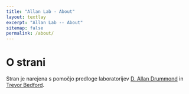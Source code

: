 ```yaml
---
title: "Allan Lab - About"
layout: textlay
excerpt: "Allan Lab -- About"
sitemap: false
permalink: /about/
---
```


# O strani

Stran je narejena s pomočjo predloge laboratorijev [D. Allan Drummond](http://www.allanlab.org/aboutwebsite.html) in [Trevor Bedford](http://bedford.io/misc/about/).